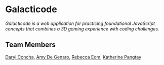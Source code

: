 # Galacticode

_Galacticode is a web application for practicing foundational JavaScript concepts that combines a 3D gaming experience with coding challenges._



## Team Members

[Daryl Concha](https://github.com/DC-1680), [Amy De Genaro](https://github.com/amydegenaro), [Rebecca Eom](https://github.com/mye391), [Katherine Pangtay](https://github.com/kpangtay)
